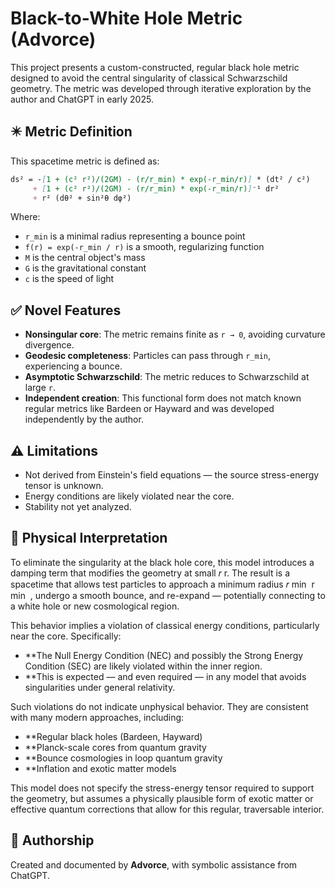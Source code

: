 # Black-to-White Hole Metric (Advorce)

This project presents a custom-constructed, regular black hole metric designed to avoid the central singularity of classical Schwarzschild geometry. The metric was developed through iterative exploration by the author and ChatGPT in early 2025.

## ✴️ Metric Definition

This spacetime metric is defined as:

```markdown
ds² = -[1 + (c² r²)/(2GM) - (r/r_min) * exp(-r_min/r)] * (dt² / c²)
     + [1 + (c² r²)/(2GM) - (r/r_min) * exp(-r_min/r)]⁻¹ dr²
     + r² (dθ² + sin²θ dφ²)
```

Where:
- `r_min` is a minimal radius representing a bounce point
- `f(r) = exp(-r_min / r)` is a smooth, regularizing function
- `M` is the central object's mass
- `G` is the gravitational constant
- `c` is the speed of light

## ✅ Novel Features

- **Nonsingular core**: The metric remains finite as `r → 0`, avoiding curvature divergence.
- **Geodesic completeness**: Particles can pass through `r_min`, experiencing a bounce.
- **Asymptotic Schwarzschild**: The metric reduces to Schwarzschild at large `r`.
- **Independent creation**: This functional form does not match known regular metrics like Bardeen or Hayward and was developed independently by the author.

## ⚠️ Limitations

- Not derived from Einstein's field equations — the source stress-energy tensor is unknown.
- Energy conditions are likely violated near the core.
- Stability not yet analyzed.

## 🌌 Physical Interpretation

To eliminate the singularity at the black hole core, this model introduces a damping term that modifies the geometry at small 
𝑟
r. The result is a spacetime that allows test particles to approach a minimum radius 
𝑟
min
⁡
r 
min
​
 , undergo a smooth bounce, and re-expand — potentially connecting to a white hole or new cosmological region.

This behavior implies a violation of classical energy conditions, particularly near the core. Specifically:
- **The Null Energy Condition (NEC) and possibly the Strong Energy Condition (SEC) are likely violated within the inner region.
- **This is expected — and even required — in any model that avoids singularities under general relativity.

Such violations do not indicate unphysical behavior. They are consistent with many modern approaches, including:
- **Regular black holes (Bardeen, Hayward)
- **Planck-scale cores from quantum gravity
- **Bounce cosmologies in loop quantum gravity
- **Inflation and exotic matter models

This model does not specify the stress-energy tensor required to support the geometry, but assumes a physically plausible form of exotic matter or effective quantum corrections that allow for this regular, traversable interior.

## 🧠 Authorship

Created and documented by **Advorce**, with symbolic assistance from ChatGPT.
